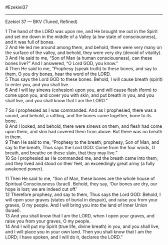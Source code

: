 #Ezekiel37
___


Ezekiel 37 — BKV (Tuned, Refined)  

1 The hand of the LORD was upon me, and He brought me out in the Spirit and set me down in the middle of a Valley (a low state of consciousness), and it was full of bones.  
2 And He led me around among them, and behold, there were very many on the surface of the valley, and behold, they were very dry (devoid of vitality).  
3 And He said to me, “Son of Man (a human consciousness), can these bones live?” And I answered, “O Lord GOD, you know.”  
4 Then He said to me, “Prophesy (speak truth) to these bones, and say to them, O you dry bones, hear the word of the LORD.  
5 Thus says the Lord GOD to these bones: Behold, I will cause breath (spirit) to enter you, and you shall live.  
6 And I will lay sinews (cohesion) upon you, and will cause flesh (form) to come upon you, and cover you with skin, and put breath in you, and you shall live, and you shall know that I am the LORD.”  

7 So I prophesied as I was commanded. And as I prophesied, there was a sound, and behold, a rattling, and the bones came together, bone to its bone.  
8 And I looked, and behold, there were sinews on them, and flesh had come upon them, and skin had covered them from above. But there was no breath in them.  
9 Then He said to me, “Prophesy to the breath; prophesy, Son of Man, and say to the breath, Thus says the Lord GOD: Come from the four winds, O breath, and breathe on these slain, that they may live.”  
10 So I prophesied as He commanded me, and the breath came into them, and they lived and stood on their feet, an exceedingly great army (a fully awakened power).  

11 Then He said to me, “Son of Man, these bones are the whole house of Spiritual Consciousness (Israel). Behold, they say, ‘Our bones are dry, our hope is lost; we are indeed cut off.’  
12 Therefore prophesy, and say to them, Thus says the Lord GOD: Behold, I will open your graves (states of burial in despair), and raise you from your graves, O my people. And I will bring you into the land of Inner Union (Israel).  
13 And you shall know that I am the LORD, when I open your graves, and raise you from your graves, O my people.  
14 And I will put my Spirit (true life, divine breath) in you, and you shall live, and I will place you in your own land. Then you shall know that I am the LORD; I have spoken, and I will do it, declares the LORD.”  
